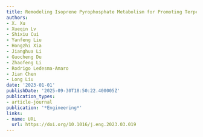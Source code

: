 ```yaml
---
title: Remodeling Isoprene Pyrophosphate Metabolism for Promoting Terpenoids Bioproduction
authors:
- X. Xu
- Xueqin Lv
- Shixiu Cui
- Yanfeng Liu
- Hongzhi Xia
- Jianghua Li
- Guocheng Du
- Zhaofeng Li
- Rodrigo Ledesma‐Amaro
- Jian Chen
- Long Liu
date: '2023-01-01'
publishDate: '2025-09-30T18:50:22.400005Z'
publication_types:
- article-journal
publication: '*Engineering*'
links:
- name: URL
  url: https://doi.org/10.1016/j.eng.2023.03.019
---
```


